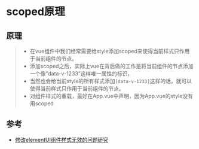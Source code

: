 # scoped原理

## 原理
> - 在vue组件中我们经常需要给style添加scoped来使得当前样式只作用于当前组件的节点。  
> - 添加scoped之后，实际上vue在背后做的工作是将当前组件的节点添加一个像”data-v-1233”这样唯一属性的标识，  
> - 当然也会给当前style的所有样式添加`[data-v-1233]`这样的话，就可以使得当前样式只作用于当前组件的节点。
> - 对组件样式的重载，最好在App.vue中声明，因为App.vue的style没有用scoped

## 参考
- [修改elementUI组件样式无效的问题研究](https://www.cnblogs.com/goloving/p/9119214.html)